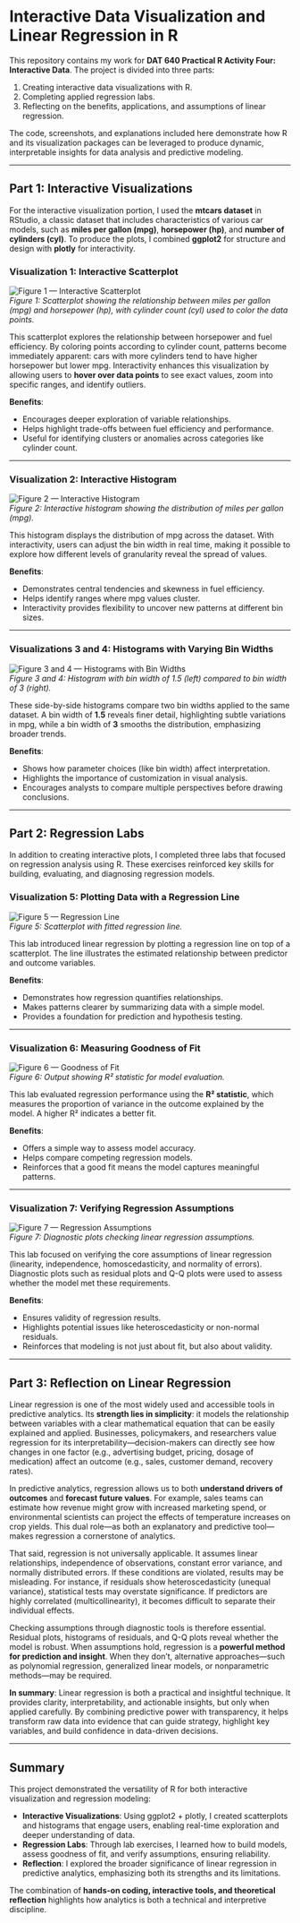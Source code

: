 # Interactive Data Visualization and Linear Regression in R

This repository contains my work for **DAT 640 Practical R Activity Four: Interactive Data**. The project is divided into three parts:  
1. Creating interactive data visualizations with R.  
2. Completing applied regression labs.  
3. Reflecting on the benefits, applications, and assumptions of linear regression.  

The code, screenshots, and explanations included here demonstrate how R and its visualization packages can be leveraged to produce dynamic, interpretable insights for data analysis and predictive modeling.

---

## Part 1: Interactive Visualizations

For the interactive visualization portion, I used the **mtcars dataset** in RStudio, a classic dataset that includes characteristics of various car models, such as **miles per gallon (mpg)**, **horsepower (hp)**, and **number of cylinders (cyl)**. To produce the plots, I combined **ggplot2** for structure and design with **plotly** for interactivity.  

### Visualization 1: Interactive Scatterplot  

![Figure 1 — Interactive Scatterplot](V1.png)  
*Figure 1: Scatterplot showing the relationship between miles per gallon (mpg) and horsepower (hp), with cylinder count (cyl) used to color the data points.*

This scatterplot explores the relationship between horsepower and fuel efficiency. By coloring points according to cylinder count, patterns become immediately apparent: cars with more cylinders tend to have higher horsepower but lower mpg. Interactivity enhances this visualization by allowing users to **hover over data points** to see exact values, zoom into specific ranges, and identify outliers.  

**Benefits**:  
- Encourages deeper exploration of variable relationships.  
- Helps highlight trade-offs between fuel efficiency and performance.  
- Useful for identifying clusters or anomalies across categories like cylinder count.  

---

### Visualization 2: Interactive Histogram  

![Figure 2 — Interactive Histogram](V2.png)  
*Figure 2: Interactive histogram showing the distribution of miles per gallon (mpg).*

This histogram displays the distribution of mpg across the dataset. With interactivity, users can adjust the bin width in real time, making it possible to explore how different levels of granularity reveal the spread of values.  

**Benefits**:  
- Demonstrates central tendencies and skewness in fuel efficiency.  
- Helps identify ranges where mpg values cluster.  
- Interactivity provides flexibility to uncover new patterns at different bin sizes.  

---

### Visualizations 3 and 4: Histograms with Varying Bin Widths  

![Figure 3 and 4 — Histograms with Bin Widths](V34.png)  
*Figure 3 and 4: Histogram with bin width of 1.5 (left) compared to bin width of 3 (right).*

These side-by-side histograms compare two bin widths applied to the same dataset. A bin width of **1.5** reveals finer detail, highlighting subtle variations in mpg, while a bin width of **3** smooths the distribution, emphasizing broader trends.  

**Benefits**:  
- Shows how parameter choices (like bin width) affect interpretation.  
- Highlights the importance of customization in visual analysis.  
- Encourages analysts to compare multiple perspectives before drawing conclusions.  

---

## Part 2: Regression Labs

In addition to creating interactive plots, I completed three labs that focused on regression analysis using R. These exercises reinforced key skills for building, evaluating, and diagnosing regression models.

### Visualization 5: Plotting Data with a Regression Line  

![Figure 5 — Regression Line](V5.png)  
*Figure 5: Scatterplot with fitted regression line.*

This lab introduced linear regression by plotting a regression line on top of a scatterplot. The line illustrates the estimated relationship between predictor and outcome variables.  

**Benefits**:  
- Demonstrates how regression quantifies relationships.  
- Makes patterns clearer by summarizing data with a simple model.  
- Provides a foundation for prediction and hypothesis testing.  

---

### Visualization 6: Measuring Goodness of Fit  

![Figure 6 — Goodness of Fit](V6.png)  
*Figure 6: Output showing R² statistic for model evaluation.*

This lab evaluated regression performance using the **R² statistic**, which measures the proportion of variance in the outcome explained by the model. A higher R² indicates a better fit.  

**Benefits**:  
- Offers a simple way to assess model accuracy.  
- Helps compare competing regression models.  
- Reinforces that a good fit means the model captures meaningful patterns.  

---

### Visualization 7: Verifying Regression Assumptions  

![Figure 7 — Regression Assumptions](V7.png)  
*Figure 7: Diagnostic plots checking linear regression assumptions.*

This lab focused on verifying the core assumptions of linear regression (linearity, independence, homoscedasticity, and normality of errors). Diagnostic plots such as residual plots and Q-Q plots were used to assess whether the model met these requirements.  

**Benefits**:  
- Ensures validity of regression results.  
- Highlights potential issues like heteroscedasticity or non-normal residuals.  
- Reinforces that modeling is not just about fit, but also about validity.  

---

## Part 3: Reflection on Linear Regression

Linear regression is one of the most widely used and accessible tools in predictive analytics. Its **strength lies in simplicity**: it models the relationship between variables with a clear mathematical equation that can be easily explained and applied. Businesses, policymakers, and researchers value regression for its interpretability—decision-makers can directly see how changes in one factor (e.g., advertising budget, pricing, dosage of medication) affect an outcome (e.g., sales, customer demand, recovery rates).  

In predictive analytics, regression allows us to both **understand drivers of outcomes** and **forecast future values**. For example, sales teams can estimate how revenue might grow with increased marketing spend, or environmental scientists can project the effects of temperature increases on crop yields. This dual role—as both an explanatory and predictive tool—makes regression a cornerstone of analytics.  

That said, regression is not universally applicable. It assumes linear relationships, independence of observations, constant error variance, and normally distributed errors. If these conditions are violated, results may be misleading. For instance, if residuals show heteroscedasticity (unequal variance), statistical tests may overstate significance. If predictors are highly correlated (multicollinearity), it becomes difficult to separate their individual effects.  

Checking assumptions through diagnostic tools is therefore essential. Residual plots, histograms of residuals, and Q-Q plots reveal whether the model is robust. When assumptions hold, regression is a **powerful method for prediction and insight**. When they don’t, alternative approaches—such as polynomial regression, generalized linear models, or nonparametric methods—may be required.  

**In summary**: Linear regression is both a practical and insightful technique. It provides clarity, interpretability, and actionable insights, but only when applied carefully. By combining predictive power with transparency, it helps transform raw data into evidence that can guide strategy, highlight key variables, and build confidence in data-driven decisions.

---

## Summary

This project demonstrated the versatility of R for both interactive visualization and regression modeling:  

- **Interactive Visualizations**: Using ggplot2 + plotly, I created scatterplots and histograms that engage users, enabling real-time exploration and deeper understanding of data.  
- **Regression Labs**: Through lab exercises, I learned how to build models, assess goodness of fit, and verify assumptions, ensuring reliability.  
- **Reflection**: I explored the broader significance of linear regression in predictive analytics, emphasizing both its strengths and its limitations.  

The combination of **hands-on coding, interactive tools, and theoretical reflection** highlights how analytics is both a technical and interpretive discipline.  
